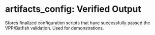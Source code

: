 # artifacts_config: Verified Output
Stores finalized configuration scripts that have successfully passed the VPP/Batfish validation. Used for demonstrations.
